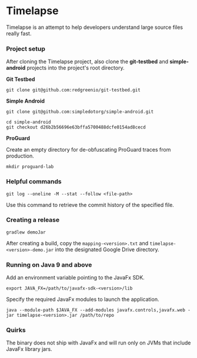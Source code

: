 # Timelapse
Timelapse is an attempt to help developers understand large source files really fast.

### Project setup
After cloning the Timelapse project, also clone the **git-testbed** and **simple-android** projects into the project's root directory.

**Git Testbed**
```shell script
git clone git@github.com:redgreenio/git-testbed.git
```

**Simple Android**
```shell script
git clone git@github.com:simpledotorg/simple-android.git
```
```shell script
cd simple-android
git checkout d26b2b56696e63bffa5700488dcfe0154ad8cecd
```

**ProGuard**

Create an empty directory for de-obfuscating ProGuard traces from production.
```shell script
mkdir proguard-lab
```

### Helpful commands
```shell script
git log --oneline -M --stat --follow <file-path>
```
Use this command to retrieve the commit history of the specified file.

### Creating a release
```shell script
gradlew demoJar
```

After creating a build, copy the `mapping-<version>.txt` and `timelapse-<version>-demo.jar` into the designated Google Drive directory.

### Running on Java 9 and above
Add an environment variable pointing to the JavaFx SDK.

```shell script
export JAVA_FX=/path/to/javafx-sdk-<version>/lib
```

Specify the required JavaFx modules to launch the application.
```shell script
java --module-path $JAVA_FX --add-modules javafx.controls,javafx.web -jar timelapse-<version>.jar /path/to/repo
```

### Quirks
The binary does not ship with JavaFx and will run only on JVMs that include JavaFx library jars.
